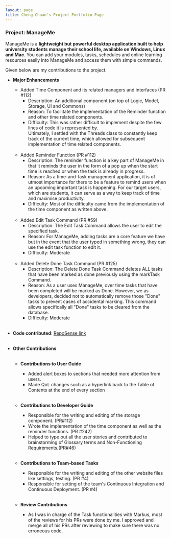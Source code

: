 ```yaml
---
layout: page
title: Cheng Chuan's Project Portfolio Page
---
```


### Project: ManageMe

ManageMe is a **lightweight but powerful desktop application built to help university students manage their school life, available on Windows, Linux and Mac**. You can add your modules, tasks, schedules and online learning resources easily into ManageMe and access them with simple commands.

Given below are my contributions to the project.

* **Major Enhancements**
  * Added Time Component and its related managers and interfaces (PR #112)
    * Description: An additional component (on top of Logic, Model, Storage, UI and Commons)
    * Reason: To facilitate the implementation of the Reminder function and other time related components.
    * Difficulty: This was rather difficult to implement despite the few lines of code it is represented by.  
    Ultimately, I settled with the Threads class to constantly keep track of the current time, which allowed for subsequent implementation of time related components.
      <br><br>
  * Added Reminder Function (PR #112)
    * Description: The reminder function is a key part of ManageMe in that it reminds the user in the form of a pop up
      when the start time is reached or when the task is already in progress.
    * Reason: As a time-and-task management application, it is of utmost importance for there to be a feature to remind
      users when an upcoming important task is happening. For our target users, which are students, it can serve as a way
      to keep track of time and maximise productivity.
    * Difficulty: Most of the difficulty came from the implementation of the time component as written above.
      <br><br>
  * Added Edit Task Command (PR #59)
    * Description: The Edit Task Command allows the user to edit the specified task.
    * Reason: For ManageMe, adding tasks are a core feature we have but in the event that the user typed in something
      wrong, they can use the edit task function to edit it.
    * Difficulty: Moderate
      <br><br>
  * Added Delete Done Task Command (PR #125)
    * Description: The Delete Done Task Command deletes ALL tasks that have been marked as done previously using the
      markTask Command.
    * Reason: As a user uses ManageMe, over time tasks that have been completed will be marked as Done. However, we
      as developers, decided not to automatically remove those "Done" tasks to prevent cases of accidental marking.
      This command allows specifically all "Done" tasks to be cleared from the database.
    * Difficulty: Moderate
      <br><br>

* **Code contributed**: [RepoSense link](https://nus-cs2103-ay2122s1.github.io/tp-dashboard/?search=zhangchengchuan&sort=totalCommits%20dsc&sortWithin=title&timeframe=commit&mergegroup=&groupSelect=groupByRepos&breakdown=true&checkedFileTypes=docs~functional-code~test-code~other&since=2021-09-17&tabOpen=true&tabType=authorship&tabAuthor=zhangchengchuan&tabRepo=AY2122S1-CS2103T-W11-3%2Ftp%5Bmaster%5D&authorshipIsMergeGroup=false&authorshipFileTypes=docs~functional-code~test-code~other&authorshipIsBinaryFileTypeChecked=false)
  <br><br>

* **Other Contributions**
  <br><br>
  * **Contributions to User Guide**
    * Added alert boxes to sections that needed more attention from users.
    * Made QoL changes such as a hyperlink back to the Table of Contents at the end of every section
      <br><br>

  * **Contributions to Developer Guide**
    * Responsible for the writing and editing of the storage component. (PR#112)
    * Wrote the implementation of the time component as well as the reminder functions. (PR #242)
    * Helped to type out all the user stories and contributed to brainstorming of Glossary terms and Non-Functioning Requirements.(PR#46)
      <br><br>

  * **Contributions to Team-based Tasks**
    * Responsible for the writing and editing of the other website files like settings, testing. (PR #4)
    * Responsible for setting of the team's Continuous Integration and Continuous Deployment. (PR #4)
      <br><br>

  * **Review Contributions**
    * As I was in charge of the Task functionalities with Markus, most of the reviews for his PRs were done by me.
      I approved and merge all of his PRs after reviewing to make sure there was no erroneous code.
      <br><br>
